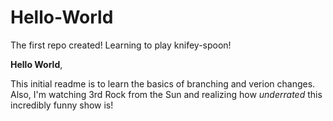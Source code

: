 # Hello-World
The first repo created! Learning to play knifey-spoon!

**Hello World**,

This initial readme is to learn the basics of branching and verion changes. Also, I'm watching 3rd Rock from the Sun and realizing how *underrated* this incredibly funny show is!
